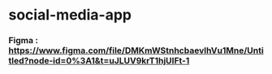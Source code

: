 # social-media-app

### Figma : https://www.figma.com/file/DMKmWStnhcbaevlhVu1Mne/Untitled?node-id=0%3A1&t=uJLUV9krT1hjUIFt-1

